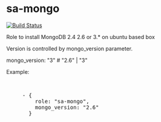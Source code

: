 sa-mongo
========

[![Build Status](https://travis-ci.org/softasap/sa-mongo.svg?branch=master)](https://travis-ci.org/softasap/sa-mongo)


Role to install MongoDB 2.4 2.6 or 3.* on ubuntu based box

Version is controlled by  mongo_version parameter.

mongo_version: "3"  #  "2.6" | "3"


Example:

<pre>


     - {
         role: "sa-mongo",
         mongo_version: "2.6"
       }

</pre>
